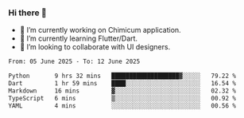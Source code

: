 ### Hi there 👋

<!--
**devcat37/devcat37** is a ✨ _special_ ✨ repository because its `README.md` (this file) appears on your GitHub profile.-->


- 🔭 I’m currently working on Chimicum application.
- 🌱 I’m currently learning Flutter/Dart.
- 👯 I’m looking to collaborate with UI designers.
<!-- - 🤔 I’m looking for help with ... -->

<!--START_SECTION:waka-->

```txt
From: 05 June 2025 - To: 12 June 2025

Python       9 hrs 32 mins   ███████████████████▓░░░░░   79.22 %
Dart         1 hr 59 mins    ████░░░░░░░░░░░░░░░░░░░░░   16.54 %
Markdown     16 mins         ▓░░░░░░░░░░░░░░░░░░░░░░░░   02.32 %
TypeScript   6 mins          ▒░░░░░░░░░░░░░░░░░░░░░░░░   00.92 %
YAML         4 mins          ░░░░░░░░░░░░░░░░░░░░░░░░░   00.56 %
```

<!--END_SECTION:waka-->

